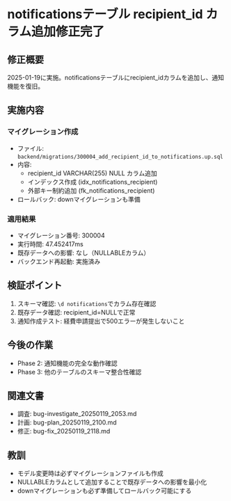 # notificationsテーブル recipient_id カラム追加修正完了

## 修正概要
2025-01-19に実施。notificationsテーブルにrecipient_idカラムを追加し、通知機能を復旧。

## 実施内容
### マイグレーション作成
- ファイル: `backend/migrations/300004_add_recipient_id_to_notifications.up.sql`
- 内容: 
  - recipient_id VARCHAR(255) NULL カラム追加
  - インデックス作成 (idx_notifications_recipient)
  - 外部キー制約追加 (fk_notifications_recipient)
- ロールバック: downマイグレーションも準備

### 適用結果
- マイグレーション番号: 300004
- 実行時間: 47.452417ms
- 既存データへの影響: なし（NULLABLEカラム）
- バックエンド再起動: 実施済み

## 検証ポイント
1. スキーマ確認: `\d notifications`でカラム存在確認
2. 既存データ確認: recipient_id=NULLで正常
3. 通知作成テスト: 経費申請提出で500エラーが発生しないこと

## 今後の作業
- Phase 2: 通知機能の完全な動作確認
- Phase 3: 他のテーブルのスキーマ整合性確認

## 関連文書
- 調査: bug-investigate_20250119_2053.md
- 計画: bug-plan_20250119_2100.md
- 修正: bug-fix_20250119_2118.md

## 教訓
- モデル変更時は必ずマイグレーションファイルも作成
- NULLABLEカラムとして追加することで既存データへの影響を最小化
- downマイグレーションも必ず準備してロールバック可能にする